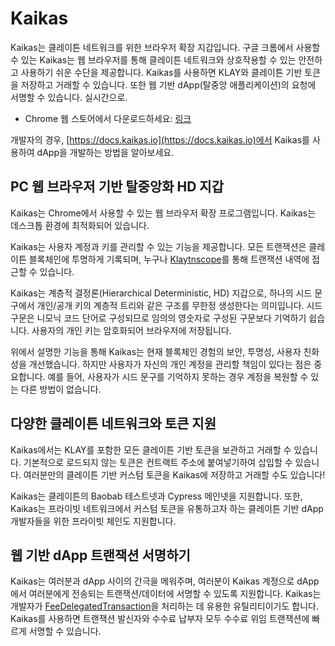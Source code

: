 # Kaikas

Kaikas는 클레이튼 네트워크를 위한 브라우저 확장 지갑입니다. 구글 크롬에서 사용할 수 있는 Kaikas는 웹 브라우저를 통해 클레이튼 네트워크와 상호작용할 수 있는 안전하고 사용하기 쉬운 수단을 제공합니다. Kaikas를 사용하면 KLAY와 클레이튼 기반 토큰을 저장하고 거래할 수 있습니다. 또한 웹 기반 dApp(탈중앙 애플리케이션)의 요청에 서명할 수 있습니다.
실시간으로.

* Chrome 웹 스토어에서 다운로드하세요: [링크](https://chrome.google.com/webstore/detail/kaikas/jblndlipeogpafnldhgmapagcccfchpi)

개발자의 경우, [https://docs.kaikas.io](https://docs.kaikas.io)에서 Kaikas를 사용하여 dApp을 개발하는 방법을 알아보세요.

## PC 웹 브라우저 기반 탈중앙화 HD 지갑

Kaikas는 Chrome에서 사용할 수 있는 웹 브라우저 확장 프로그램입니다. Kaikas는 데스크톱 환경에 최적화되어 있습니다.

Kaikas는 사용자 계정과 키를 관리할 수 있는 기능을 제공합니다. 모든 트랜잭션은 클레이튼 블록체인에 투명하게 기록되며, 누구나 [Klaytnscope]를 통해 트랜잭션 내역에 접근할 수 있습니다.

Kaikas는 계층적 결정론(Hierarchical Deterministic, HD) 지갑으로, 하나의 시드 문구에서 개인/공개 키의 계층적 트리와 같은 구조를 무한정 생성한다는 의미입니다. 시드 구문은 니모닉 코드 단어로 구성되므로 임의의 영숫자로 구성된 구문보다 기억하기 쉽습니다. 사용자의 개인 키는 암호화되어 브라우저에 저장됩니다.

위에서 설명한 기능을 통해 Kaikas는 현재 블록체인 경험의 보안, 투명성, 사용자 친화성을 개선했습니다. 하지만 사용자가 자신의 개인 계정을 관리할 책임이 있다는 점은 중요합니다. 예를 들어, 사용자가 시드 문구를 기억하지 못하는 경우 계정을 복원할 수 있는 다른 방법이 없습니다.

## 다양한 클레이튼 네트워크와 토큰 지원

Kaikas에서는 KLAY를 포함한 모든 클레이튼 기반 토큰을 보관하고 거래할 수 있습니다. 기본적으로 로드되지 않는 토큰은 컨트랙트 주소에 붙여넣기하여 삽입할 수 있습니다. 여러분만의 클레이튼 기반 커스텀 토큰을 Kaikas에 저장하고 거래할 수도 있습니다!

Kaikas는 클레이튼의 Baobab 테스트넷과 Cypress 메인넷을 지원합니다. 또한, Kaikas는 프라이빗 네트워크에서 커스텀 토큰을 유통하고자 하는 클레이튼 기반 dApp 개발자들을 위한 프라이빗 체인도 지원합니다.

## 웹 기반 dApp 트랜잭션 서명하기

Kaikas는 여러분과 dApp 사이의 간극을 메워주며, 여러분이 Kaikas 계정으로 dApp에서 여러분에게 전송되는 트랜잭션/데이터에 서명할 수 있도록 지원합니다.
Kaikas는 개발자가 [FeeDelegatedTransaction](../../../learn/transactions/transactions.md#fee-delegation)을 처리하는 데 유용한 유틸리티이기도 합니다. Kaikas를 사용하면 트랜잭션 발신자와 수수료 납부자 모두 수수료 위임 트랜잭션에 빠르게 서명할 수 있습니다.

[Klaytnscope]: ../block-explorers/klaytnscope.md
